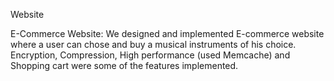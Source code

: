Website

E-Commerce Website: We designed and implemented E-commerce website where a user can chose and buy a musical instruments of his choice. Encryption, Compression, High performance (used Memcache) and Shopping cart were some of the features implemented. 
